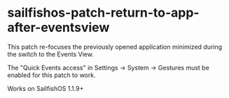sailfishos-patch-return-to-app-after-eventsview
===============================================

This patch re-focuses the previously opened application minimized
during the switch to the Events View.

The "Quick Events access" in Settings -> System -> Gestures must be enabled
for this patch to work.

Works on SailfishOS 1.1.9+
